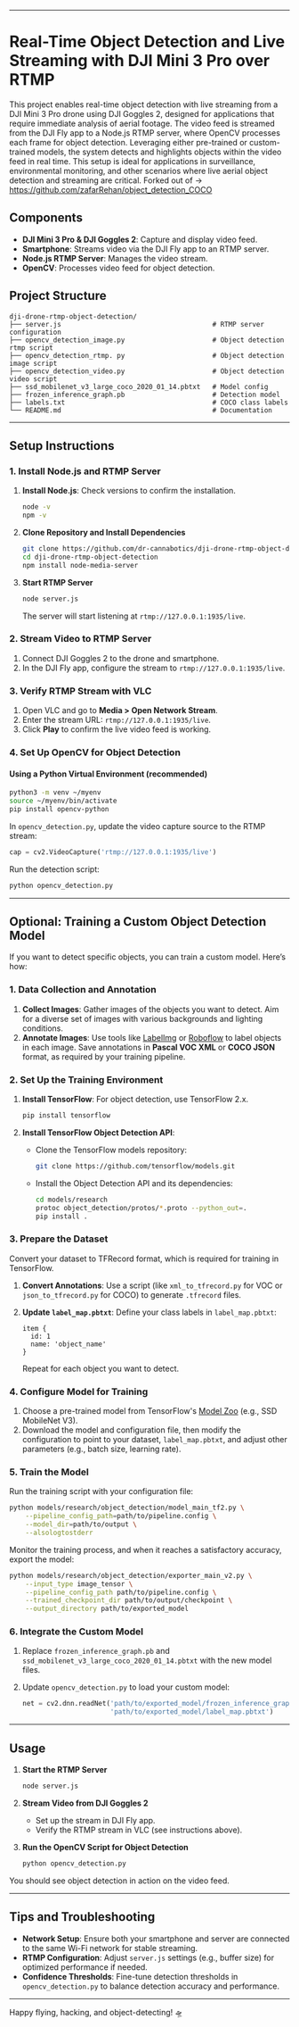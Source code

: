 
---

# Real-Time Object Detection and Live Streaming with DJI Mini 3 Pro over RTMP

This project enables real-time object detection with live streaming from a DJI Mini 3 Pro drone using DJI Goggles 2, designed for applications that require immediate analysis of aerial footage. The video feed is streamed from the DJI Fly app to a Node.js RTMP server, where OpenCV processes each frame for object detection. Leveraging either pre-trained or custom-trained models, the system detects and highlights objects within the video feed in real time. This setup is ideal for applications in surveillance, environmental monitoring, and other scenarios where live aerial object detection and streaming are critical.
Forked out of -> https://github.com/zafarRehan/object_detection_COCO
## Components

- **DJI Mini 3 Pro & DJI Goggles 2**: Capture and display video feed.
- **Smartphone**: Streams video via the DJI Fly app to an RTMP server.
- **Node.js RTMP Server**: Manages the video stream.
- **OpenCV**: Processes video feed for object detection.

## Project Structure

```
dji-drone-rtmp-object-detection/
├── server.js                                      # RTMP server configuration
├── opencv_detection_image.py                      # Object detection rtmp script
├── opencv_detection_rtmp. py                      # Object detection image script
├── opencv_detection_video.py                      # Object detection video script
├── ssd_mobilenet_v3_large_coco_2020_01_14.pbtxt   # Model config
├── frozen_inference_graph.pb                      # Detection model
├── labels.txt                                     # COCO class labels
└── README.md                                      # Documentation
```

---

## Setup Instructions

### 1. Install Node.js and RTMP Server

1. **Install Node.js**: Check versions to confirm the installation.
   ```bash
   node -v
   npm -v
   ```

2. **Clone Repository and Install Dependencies**
   ```bash
   git clone https://github.com/dr-cannabotics/dji-drone-rtmp-object-detection/
   cd dji-drone-rtmp-object-detection
   npm install node-media-server
   ```

3. **Start RTMP Server**
   ```bash
   node server.js
   ```
   The server will start listening at `rtmp://127.0.0.1:1935/live`.

### 2. Stream Video to RTMP Server

1. Connect DJI Goggles 2 to the drone and smartphone.
2. In the DJI Fly app, configure the stream to `rtmp://127.0.0.1:1935/live`.

### 3. Verify RTMP Stream with VLC

1. Open VLC and go to **Media > Open Network Stream**.
2. Enter the stream URL: `rtmp://127.0.0.1:1935/live`.
3. Click **Play** to confirm the live video feed is working.

### 4. Set Up OpenCV for Object Detection

#### Using a Python Virtual Environment (recommended)

```bash
python3 -m venv ~/myenv
source ~/myenv/bin/activate
pip install opencv-python
```

In `opencv_detection.py`, update the video capture source to the RTMP stream:

```python
cap = cv2.VideoCapture('rtmp://127.0.0.1:1935/live')
```

Run the detection script:

```bash
python opencv_detection.py
```

---

## Optional: Training a Custom Object Detection Model

If you want to detect specific objects, you can train a custom model. Here’s how:

### 1. Data Collection and Annotation

1. **Collect Images**: Gather images of the objects you want to detect. Aim for a diverse set of images with various backgrounds and lighting conditions.
2. **Annotate Images**: Use tools like [LabelImg](https://github.com/tzutalin/labelImg) or [Roboflow](https://roboflow.com/) to label objects in each image. Save annotations in **Pascal VOC XML** or **COCO JSON** format, as required by your training pipeline.

### 2. Set Up the Training Environment

1. **Install TensorFlow**: For object detection, use TensorFlow 2.x.
   ```bash
   pip install tensorflow
   ```

2. **Install TensorFlow Object Detection API**:
   - Clone the TensorFlow models repository:
     ```bash
     git clone https://github.com/tensorflow/models.git
     ```
   - Install the Object Detection API and its dependencies:
     ```bash
     cd models/research
     protoc object_detection/protos/*.proto --python_out=.
     pip install .
     ```

### 3. Prepare the Dataset

Convert your dataset to TFRecord format, which is required for training in TensorFlow.

1. **Convert Annotations**:
   Use a script (like `xml_to_tfrecord.py` for VOC or `json_to_tfrecord.py` for COCO) to generate `.tfrecord` files.

2. **Update `label_map.pbtxt`**:
   Define your class labels in `label_map.pbtxt`:
   ```text
   item {
     id: 1
     name: 'object_name'
   }
   ```
   Repeat for each object you want to detect.

### 4. Configure Model for Training

1. Choose a pre-trained model from TensorFlow's [Model Zoo](https://github.com/tensorflow/models/blob/master/research/object_detection/g3doc/tf2_detection_zoo.md) (e.g., SSD MobileNet V3).
2. Download the model and configuration file, then modify the configuration to point to your dataset, `label_map.pbtxt`, and adjust other parameters (e.g., batch size, learning rate).

### 5. Train the Model

Run the training script with your configuration file:

```bash
python models/research/object_detection/model_main_tf2.py \
    --pipeline_config_path=path/to/pipeline.config \
    --model_dir=path/to/output \
    --alsologtostderr
```

Monitor the training process, and when it reaches a satisfactory accuracy, export the model:

```bash
python models/research/object_detection/exporter_main_v2.py \
    --input_type image_tensor \
    --pipeline_config_path path/to/pipeline.config \
    --trained_checkpoint_dir path/to/output/checkpoint \
    --output_directory path/to/exported_model
```

### 6. Integrate the Custom Model

1. Replace `frozen_inference_graph.pb` and `ssd_mobilenet_v3_large_coco_2020_01_14.pbtxt` with the new model files.
2. Update `opencv_detection.py` to load your custom model:

   ```python
   net = cv2.dnn.readNet('path/to/exported_model/frozen_inference_graph.pb', 
                         'path/to/exported_model/label_map.pbtxt')
   ```

---

## Usage

1. **Start the RTMP Server**
   ```bash
   node server.js
   ```

2. **Stream Video from DJI Goggles 2**
   - Set up the stream in DJI Fly app.
   - Verify the RTMP stream in VLC (see instructions above).

3. **Run the OpenCV Script for Object Detection**
   ```bash
   python opencv_detection.py
   ```

You should see object detection in action on the video feed.

---

## Tips and Troubleshooting

- **Network Setup**: Ensure both your smartphone and server are connected to the same Wi-Fi network for stable streaming.
- **RTMP Configuration**: Adjust `server.js` settings (e.g., buffer size) for optimized performance if needed.
- **Confidence Thresholds**: Fine-tune detection thresholds in `opencv_detection.py` to balance detection accuracy and performance.

---


Happy flying, hacking, and object-detecting! 🛸
